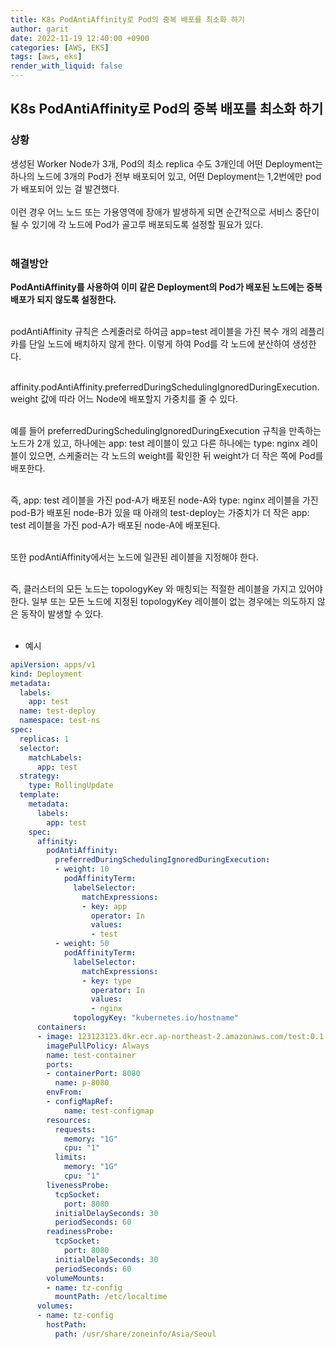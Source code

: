 ```yaml
---
title: K8s PodAntiAffinity로 Pod의 중복 배포를 최소화 하기
author: garit
date: 2022-11-19 12:40:00 +0900
categories: [AWS, EKS]
tags: [aws, eks]
render_with_liquid: false
---
```


## K8s PodAntiAffinity로 Pod의 중복 배포를 최소화 하기

### 상황
생성된 Worker Node가 3개, Pod의 최소 replica 수도 3개인데 어떤 Deployment는 하나의 노드에 3개의 Pod가 전부 배포되어 있고, 어떤 Deployment는 1,2번에만 pod가 배포되어 있는 걸 발견했다.  
<br/>
이런 경우 어느 노드 또는 가용영역에 장애가 발생하게 되면 순간적으로 서비스 중단이 될 수 있기에 각 노드에 Pod가 골고루 배포되도록 설정할 필요가 있다.  
<br/>

### 해결방안

**PodAntiAffinity를 사용하여 이미 같은 Deployment의 Pod가 배포된 노드에는 중복 배포가 되지 않도록 설정한다.**  
<br/>

podAntiAffinity 규칙은 스케줄러로 하여금 app=test 레이블을 가진 복수 개의 레플리카를 단일 노드에 배치하지 않게 한다. 이렇게 하여 Pod를 각 노드에 분산하여 생성한다.  
<br/>

affinity.podAntiAffinity.preferredDuringSchedulingIgnoredDuringExecution.weight 값에 따라 어느 Node에 배포할지 가중치를 줄 수 있다.  
<br/>

예를 들어 preferredDuringSchedulingIgnoredDuringExecution 규칙을 만족하는 노드가 2개 있고, 하나에는 app: test 레이블이 있고 다른 하나에는 type: nginx 레이블이 있으면, 스케줄러는 각 노드의 weight를 확인한 뒤 weight가 더 작은 쪽에 Pod를 배포한다.  
<br/>

즉, app: test 레이블을 가진 pod-A가 배포된 node-A와 type: nginx 레이블을 가진 pod-B가 배포된 node-B가 있을 때 아래의 test-deploy는 가중치가 더 작은 app: test 레이블을 가진 pod-A가 배포된 node-A에 배포된다.  
<br/>

또한 podAntiAffinity에서는 노드에 일관된 레이블을 지정해야 한다.  
<br/>

즉, 클러스터의 모든 노드는 topologyKey 와 매칭되는 적절한 레이블을 가지고 있어야 한다. 일부 또는 모든 노드에 지정된 topologyKey 레이블이 없는 경우에는 의도하지 않은 동작이 발생할 수 있다.  
<br/>

- 예시

```yaml
apiVersion: apps/v1
kind: Deployment
metadata:
  labels:
    app: test
  name: test-deploy
  namespace: test-ns
spec:
  replicas: 1
  selector:
    matchLabels:
      app: test
  strategy:
    type: RollingUpdate
  template:
    metadata:
      labels:
        app: test
    spec:
      affinity:
        podAntiAffinity:
          preferredDuringSchedulingIgnoredDuringExecution:
          - weight: 10
            podAffinityTerm:
              labelSelector:
                matchExpressions:
                - key: app
                  operator: In
                  values:
                  - test		
          - weight: 50
            podAffinityTerm:
              labelSelector:
                matchExpressions:
                - key: type
                  operator: In
                  values:
                  - nginx				  
              topologyKey: "kubernetes.io/hostname"
      containers:
      - image: 123123123.dkr.ecr.ap-northeast-2.amazonaws.com/test:0.1.1
        imagePullPolicy: Always
        name: test-container
        ports:
        - containerPort: 8080
          name: p-8080
        envFrom:
        - configMapRef:
            name: test-configmap
        resources:
          requests:
            memory: "1G"
            cpu: "1"
          limits:
            memory: "1G"
            cpu: "1"
        livenessProbe:
          tcpSocket:
            port: 8080
          initialDelaySeconds: 30
          periodSeconds: 60
        readinessProbe:
          tcpSocket:
            port: 8080
          initialDelaySeconds: 30
          periodSeconds: 60
        volumeMounts:
        - name: tz-config
          mountPath: /etc/localtime
      volumes:
      - name: tz-config
        hostPath:
          path: /usr/share/zoneinfo/Asia/Seoul
```
